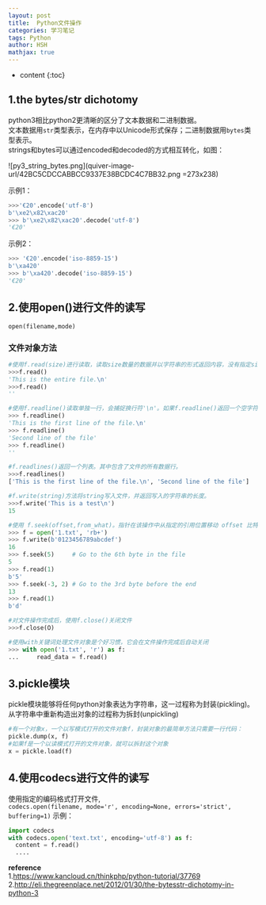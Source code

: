 ```yaml
---
layout: post
title:  Python文件操作
categories: 学习笔记
tags: Python
author: HSH
mathjax: true
---
```


* content
{:toc}




## 1.the bytes/str dichotomy
python3相比python2更清晰的区分了文本数据和二进制数据。  
文本数据用`str`类型表示，在内存中以Unicode形式保存；二进制数据用`bytes`类型表示。  
strings和bytes可以通过encoded和decoded的方式相互转化，如图：  

![py3_string_bytes.png](quiver-image-url/42BC5CDCCABBCC9337E38BCDC4C7BB32.png =273x238)

示例1：  

```python
>>>'€20'.encode('utf-8')
b'\xe2\x82\xac20'
>>> b'\xe2\x82\xac20'.decode('utf-8')
'€20'
```    

示例2：  

```python
>>> '€20'.encode('iso-8859-15')
b'\xa420'
>>> b'\xa420'.decode('iso-8859-15')
'€20'
```  

## 2.使用open()进行文件的读写

`open(filename,mode)`

### 文件对象方法

```python
#使用f.read(size)进行读取，读取size数量的数据并以字符串的形式返回内容，没有指定size或为负数，则读取整个文件。如何到了文件末尾，f.read()返回一个空字符串
>>>f.read()
'This is the entire file.\n'
>>>f.read()
''
```


```python
#使用f.readline()读取单独一行，会捕捉换行符'\n'。如果f.readline()返回一个空字符串，则代表到达了文件末尾。
>>> f.readline()
'This is the first line of the file.\n'
>>> f.readline()
'Second line of the file'
>>> f.readline()
''
```


```python
#f.readlines()返回一个列表。其中包含了文件的所有数据行。
>>>f.readlines()
['This is the first line of the file.\n', 'Second line of the file']
```


```python
#f.write(string)方法将string写入文件，并返回写入的字符串的长度。
>>>f.write('This is a test\n')
15
```


```python
#使用 f.seek(offset,from_what)。指针在该操作中从指定的引用位置移动 offset 比特，引用位置由 from_what 参数指定。 from_what 值为 0 表示自文件起始处开始，1 表示自当前文件指针位置开始，2 表示自文件末尾开始。from_what 可以忽略，其默认值为零，此时从文件头开始。
>>> f = open('1.txt', 'rb+')
>>> f.write(b'0123456789abcdef')
16
>>> f.seek(5)     # Go to the 6th byte in the file
5
>>> f.read(1)
b'5'
>>> f.seek(-3, 2) # Go to the 3rd byte before the end
13
>>> f.read(1)
b'd'
```

```python
#对文件操作完成后，使用f.close()关闭文件
>>>f.close(O)

#使用with关键词处理文件对象是个好习惯，它会在文件操作完成后自动关闭
>>> with open('1.txt', 'r') as f:
...     read_data = f.read()
```

## 3.pickle模块
pickle模块能够将任何python对象表达为字符串，这一过程称为封装(pickling)。从字符串中重新构造出对象的过程称为拆封(unpickling)  

```python
#有一个对象x，一个以写模式打开的文件对象f，封装对象的最简单方法只需要一行代码：
pickle.dump(x, f)
#如果f是一个以读模式打开的文件对象，就可以拆封这个对象
x = pickle.load(f)
```

## 4.使用codecs进行文件的读写
使用指定的编码格式打开文件,  
`codecs.open(filename, mode='r', encoding=None, errors='strict', buffering=1)`
示例：  

```python
import codecs
with codecs.open('text.txt', encoding='utf-8') as f:
  content = f.read()
  ....
```


**reference**  
1.https://www.kancloud.cn/thinkphp/python-tutorial/37769
2.http://eli.thegreenplace.net/2012/01/30/the-bytesstr-dichotomy-in-python-3

